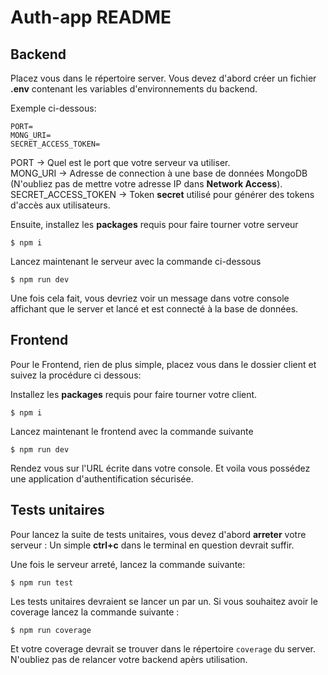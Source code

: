 # Auth-app README

## Backend

Placez vous dans le répertoire server.
Vous devez d'abord créer un fichier **.env** contenant les variables d'environnements du backend.

Exemple ci-dessous:

```env
PORT=
MONG_URI=
SECRET_ACCESS_TOKEN=
```

PORT -> Quel est le port que votre serveur va utiliser.  
MONG_URI -> Adresse de connection à une base de données MongoDB (N'oubliez pas de mettre votre adresse IP dans **Network Access**).  
SECRET_ACCESS_TOKEN -> Token **secret** utilisé pour générer des tokens d'accès aux utilisateurs.

Ensuite, installez les **packages** requis pour faire tourner votre serveur

```shell
$ npm i
```

Lancez maintenant le serveur avec la commande ci-dessous

```shell
$ npm run dev
```

Une fois cela fait, vous devriez voir un message dans votre console affichant que le server et lancé et est connecté à la base de données.

## Frontend

Pour le Frontend, rien de plus simple, placez vous dans le dossier client et suivez la procédure ci dessous:

Installez les **packages** requis pour faire tourner votre client.

```shell
$ npm i
```

Lancez maintenant le frontend avec la commande suivante

```shell
$ npm run dev
```

Rendez vous sur l'URL écrite dans votre console.
Et voila vous possédez une application d'authentification sécurisée.

## Tests unitaires

Pour lancez la suite de tests unitaires, vous devez d'abord **arreter** votre serveur :
Un simple **ctrl+c** dans le terminal en question devrait suffir.

Une fois le serveur arreté, lancez la commande suivante:

```shell
$ npm run test
```

Les tests unitaires devraient se lancer un par un.
Si vous souhaitez avoir le coverage lancez la commande suivante :

```shell
$ npm run coverage
```

Et votre coverage devrait se trouver dans le répertoire `coverage` du server.
N'oubliez pas de relancer votre backend apèrs utilisation.
